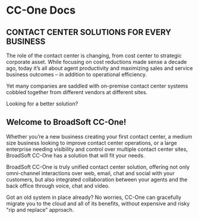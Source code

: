# CC-One Docs

## CONTACT CENTER SOLUTIONS FOR EVERY BUSINESS

The role of the contact center is changing, from cost center to strategic corporate asset. While focusing on cost reductions made sense a decade ago, today it’s all about agent productivity and maximizing sales and service business outcomes – in addition to operational efficiency.

Yet many companies are saddled with on-premise contact center systems cobbled together from different vendors at different sites.

Looking for a better solution?

## Welcome to BroadSoft CC-One!

Whether you’re a new business creating your first contact center, a medium size business looking to improve contact center operations, or a large enterprise needing visibility and control over multiple contact center sites, BroadSoft CC-One has a solution that will fit your needs.

BroadSoft CC-One is truly unified contact center solution, offering not only omni-channel interactions over web, email, chat and social with your customers, but also integrated collaboration between your agents and the back office through voice, chat and video.

Got an old system in place already? No worries, CC-One can gracefully migrate you to the cloud and all of its benefits, without expensive and risky "rip and replace” approach.
